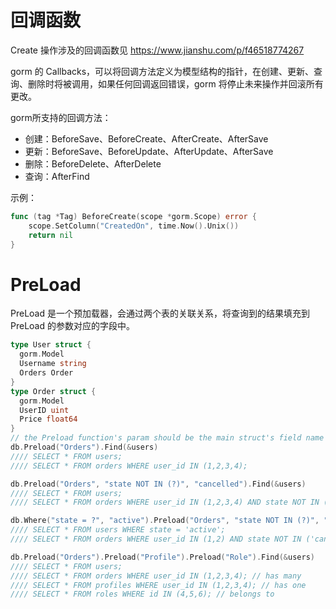 # 回调函数

Create 操作涉及的回调函数见 https://www.jianshu.com/p/f46518774267

gorm 的 Callbacks，可以将回调方法定义为模型结构的指针，在创建、更新、查询、删除时将被调用，如果任何回调返回错误，gorm 将停止未来操作并回滚所有更改。

gorm所支持的回调方法：

- 创建：BeforeSave、BeforeCreate、AfterCreate、AfterSave
- 更新：BeforeSave、BeforeUpdate、AfterUpdate、AfterSave
- 删除：BeforeDelete、AfterDelete
- 查询：AfterFind

示例：

```go
func (tag *Tag) BeforeCreate(scope *gorm.Scope) error {
    scope.SetColumn("CreatedOn", time.Now().Unix())
    return nil
}
```

# PreLoad

PreLoad 是一个预加载器，会通过两个表的关联关系，将查询到的结果填充到 PreLoad 的参数对应的字段中。

```go
type User struct {
  gorm.Model
  Username string
  Orders Order
}
type Order struct {
  gorm.Model
  UserID uint
  Price float64
}
// the Preload function's param should be the main struct's field name
db.Preload("Orders").Find(&users)
//// SELECT * FROM users;
//// SELECT * FROM orders WHERE user_id IN (1,2,3,4);

db.Preload("Orders", "state NOT IN (?)", "cancelled").Find(&users)
//// SELECT * FROM users;
//// SELECT * FROM orders WHERE user_id IN (1,2,3,4) AND state NOT IN ('cancelled');

db.Where("state = ?", "active").Preload("Orders", "state NOT IN (?)", "cancelled").Find(&users)
//// SELECT * FROM users WHERE state = 'active';
//// SELECT * FROM orders WHERE user_id IN (1,2) AND state NOT IN ('cancelled');

db.Preload("Orders").Preload("Profile").Preload("Role").Find(&users)
//// SELECT * FROM users;
//// SELECT * FROM orders WHERE user_id IN (1,2,3,4); // has many
//// SELECT * FROM profiles WHERE user_id IN (1,2,3,4); // has one
//// SELECT * FROM roles WHERE id IN (4,5,6); // belongs to
```